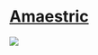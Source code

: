 # [Amaestric](https://www.mediafire.com/file/d3itwzpoy5zmyuh/Amaestric.osk/file)
![](https://i.ibb.co/XbdB8gB/skin-prev.png)
